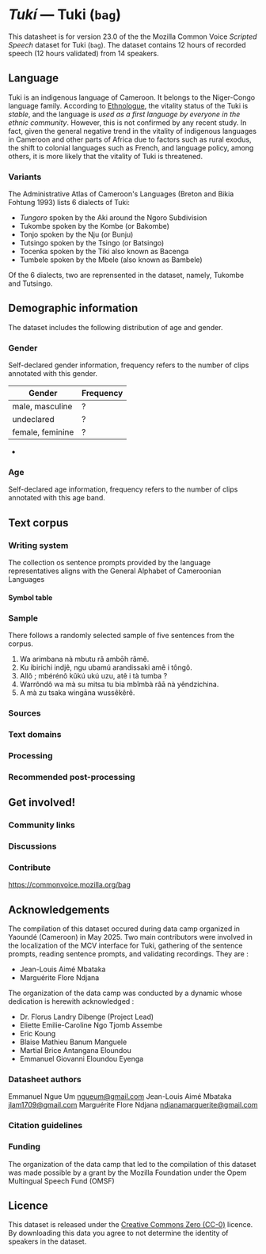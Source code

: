# *Tukí* &mdash; Tuki (`bag`)

This datasheet is for version 23.0 of the the Mozilla Common Voice *Scripted Speech* dataset 
for Tuki (`bag`). The dataset contains 12 hours of recorded
speech (12 hours validated) from 14 speakers.

## Language

<!-- {{LANGUAGE_DESCRIPTION}} -->
Tuki is an indigenous language of Cameroon. It belongs to the Niger-Congo language family. According to [Ethnologue](https://www.ethnologue.com/language/bag/), the vitality status of the Tuki is *stable*, and the language is *used as a first language by everyone in the ethnic community*. However, this is not confirmed by any recent study. In fact, given the general negative trend in the vitality of indigenous languages in Cameroon and other parts of Africa due to factors such as rural exodus, the shift to colonial languages such as French, and language policy, among others, it is more likely that the vitality of Tuki is threatened.

### Variants 

<!-- {{VARIANT_DESCRIPTION}} -->
<!-- @ OPTIONAL @ -->
<!-- Describe the variants (MCV variants) of your language -->
The Administrative Atlas of Cameroon's Languages (Breton and Bikia Fohtung 1993) lists 6 dialects of Tuki:
- *Tungoro* spoken by the Aki around the Ngoro Subdivision
- Tukombe spoken by the Kombe (or Bakombe)
- Tonjo spoken by the Nju (or Bunju)
- Tutsingo spoken by the Tsingo (or Batsingo)
- Tocenka spoken by the Tiki also known as Bacenga
- Tumbele spoken by the Mbele (also known as Bambele)

Of the 6 dialects, two are reprensented in the dataset, namely, Tukombe and Tutsingo.

## Demographic information
<!-- You can get a lot of the information in this section from https://analyzer.cv-toolbox.web.tr/browse -->
The dataset includes the following distribution of age and gender.

### Gender

Self-declared gender information, frequency refers to the number of clips annotated with this gender.

<!-- {{GENDER_TABLE}} -->
<!-- @ AUTOMATICALLY GENERATED @ -->

| Gender | Frequency |
|--------|-----------|
| male, masculine | ? |
| undeclared | ? |
| female, feminine | ? |
-
### Age

Self-declared age information, frequency refers to the number of clips annotated with this age band.

<!-- {{AGE_TABLE}} -->
<!-- @ AUTOMATICALLY GENERATED @ -->
<!-- 
| Age band | Frequency |
|----------|-----------|
| teens | ? |
| twenties | ? |
| thirties | ? |
| fourties | ? |
| fifties | ? |
   ...if other age ranges are present in your data, add rows...
-->

## Text corpus

<!-- {{TEXT_CORPUS_DESCRIPTION}} -->
<!-- @ OPTIONAL @ -->
<!-- An overview of the text corpus, with information such as average length (in characters and words) of validated sentences. -->

### Writing system

<!-- {{WRITING_SYSTEM_DESCRIPTION}} -->
<!-- @ OPTIONAL @ -->
<!-- A description of the writing system (or writing systems) used in the text corpus -->
The collection os sentence prompts provided by the language representatives aligns with the General Alphabet of Cameroonian Languages

#### Symbol table

<!-- {{ALPHABET_TABLE}} -->
<!-- @ OPTIONAL @ -->
<!-- If the writing system is alphabetic, you can include the valid alphabet here -->

### Sample

There follows a randomly selected sample of five sentences from the corpus.

<!-- {{SENTENCES_SAMPLE}} -->
1. Wa arimbana nà mbutu râ ambōh râmê.
2. Ku ibirichi indjê, ngu ubamú arandissaki amê i tôngô.
3. Allô ; mbérénô kǔkú ukú uzu, atê i tà tumba ?
4. Warrôndô wa mà su mitsa tu bia mbîmbà râā nà yêndzichina.
5. A mà zu tsaka wingāna wussêkêrê.

### Sources

<!-- {{SOURCES_LIST}} -->
<!-- @ OPTIONAL @ -->
<!-- A list of sentence sources, can be curated to the top-N -->

### Text domains

<!-- {{TEXT_DOMAIN_DESCRIPTION}} -->
<!-- @ OPTIONAL @ -->
<!-- What text domains are represented in the corpus? -->

### Processing

<!-- {{PROCESSING_DESCRIPTION}} -->
<!-- @ OPTIONAL @ -->
<!-- How has the text data been processed -->

### Recommended post-processing

<!-- {{RECOMMENDED_POSTPROCESSING_DESCRIPTION}} -->
<!-- @ OPTIONAL @ -->
<!-- What should people do before they use the data, for example Unicode normalisation -->

## Get involved!

### Community links

<!-- {{COMMUNITY_LINKS_LIST}} -->
<!-- @ OPTIONAL @ -->
<!-- Links to community chats / fora -->

### Discussions

<!-- {{DISCUSSION_LINKS_LIST}} -->
<!-- @ OPTIONAL @ -->
<!-- Any links to discussions, for example on Discourse or other fora or blogs can be included here -->

### Contribute

<!-- {{CONTRIBUTE_LINKS_LIST}} -->
<!-- Here you can include links for how to contribute to the dataset -->
https://commonvoice.mozilla.org/bag

## Acknowledgements
The compilation of this dataset occured during data camp organized in Yaoundé (Cameroon) in May 2025. Two main contributors were involved in the localization of the MCV interface for Tuki, gathering of the sentence prompts, reading sentence prompts, and validating recordings. They are :
- Jean-Louis Aimé Mbataka 
- Marguérite Flore Ndjana

The organization of the data camp was conducted by a dynamic whose dedication is herewith acknowledged :
- Dr. Florus Landry Dibenge (Project Lead)
- Eliette Emilie-Caroline Ngo Tjomb Assembe
- Eric Koung
- Blaise Mathieu Banum Manguele
- Martial Brice Antangana Eloundou
- Emmanuel Giovanni Eloundou Eyenga

### Datasheet authors

<!-- {{DATASHEET_AUTHORS_LIST}} -->
<!-- A list in the format of: Your Name <email@email.com> -->
Emmanuel Ngue Um <ngueum@gmail.com>
Jean-Louis Aimé Mbataka <jlam1709@gmail.com>
Marguérite Flore Ndjana <ndjanamarguerite@gmail.com>

### Citation guidelines

<!-- {{CITATION_DESCRIPTION}} -->
<!-- @ OPTIONAL @ -->
<!-- If you published a paper and would like people to cite it, you can include the BiBTeX here -->

### Funding

<!-- {{FUNDING_DESCRIPTION}} -->
<!-- @ OPTIONAL @ -->
<!-- If you received any funding, you can include the acknowledgement here -->
The organization of the data camp that led to the compilation of this dataset was made possible by a grant by the Mozilla Foundation under the Opem Multingual Speech Fund (OMSF)

## Licence

This dataset is released under the [Creative Commons Zero (CC-0)](https://creativecommons.org/public-domain/cc0/) licence. By downloading this data
you agree to not determine the identity of speakers in the dataset.

